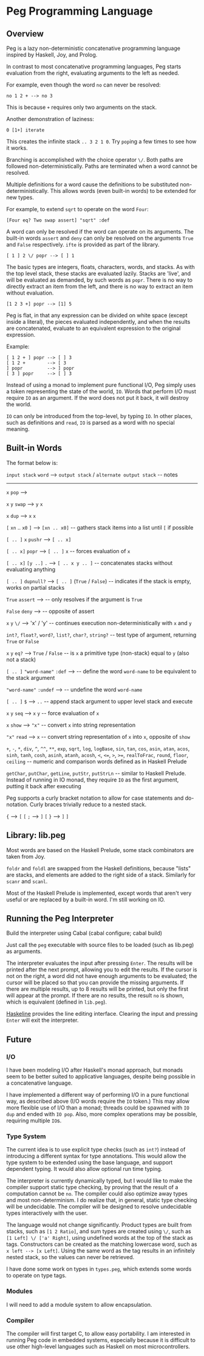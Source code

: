Peg Programming Language
========================

Overview
--------

Peg is a lazy non-deterministic concatenative programming language inspired by Haskell, Joy, and Prolog.

In contrast to most concatenative programming languages, Peg starts evaluation from the right, evaluating arguments to the left as needed.

For example, even though the word `no` can never be resolved:

    no 1 2 + --> no 3

This is because `+` requires only two arguments on the stack.

Another demonstration of laziness:

    0 [1+] iterate

This creates the infinite stack `.. 3 2 1 0`.  Try `pop`ing a few times to see how it works.

Branching is accomplished with the choice operator `\/`. Both paths are followed non-deterministically.  Paths are terminated when a word cannot be resolved.

Multiple definitions for a word cause the definitions to be substituted non-deterministically.  This allows words (even built-in words) to be extended for new types.

For example, to extend `sqrt` to operate on the word `Four`:

    [Four eq? Two swap assert] "sqrt" :def

A word can only be resolved if the word can operate on its arguments.  The built-in words `assert` and `deny` can only be resolved on the arguments `True` and `False` respectively.  `ifte` is provided as part of the library.

    [ 1 ] 2 \/ popr --> [ ] 1

The basic types are integers, floats, characters, words, and stacks.  As with the top level stack, these stacks are evaluated lazily.  Stacks are 'live', and will be evaluated as demanded, by such words as `popr`.  There is no way to directly extract an item from the left, and there is no way to extract an item without evaluation.

    [1 2 3 +] popr --> [1] 5

Peg is flat, in that any expression can be divided on white space (except inside a literal), the pieces evaluated independently, and when the results are concatenated, evaluate to an equivalent expression to the original expression.

Example:

    [ 1 2 + ] popr --> [ ] 3
    [ 1 2 +        --> [ 3
    ] popr         --> ] popr
    [ 3 ] popr     --> [ ] 3

Instead of using a monad to implement pure functional I/O, Peg simply uses a token representing the state of the world, `IO`.  Words that perform I/O must require `IO` as an argument.  If the word does not put it back, it will destroy the world.

`IO` can only be introduced from the top-level, by typing `IO`.  In other places, such as definitions and `read`, `IO` is parsed as a word with no special meaning.

Built-in Words
--------------

The format below is:

`input stack` `word` --> `output stack` \/ `alternate output stack` -- notes

--------------------------------

`x` `pop` --> 

`x` `y` `swap` --> `y` `x`

`x` `dup` --> `x` `x`

`[` `xn` .. `x0` `]` --> `[xn .. x0]` -- gathers stack items into a list until `[` if possible

`[ .. ]` `x` `pushr` --> `[ .. x]`

`[ .. x]` `popr` --> `[ .. ]` `x` -- forces evaluation of `x`

`[ .. x]` `[y ..]` `.` --> `[ .. x y .. ]` -- concatenates stacks without evaluating anything

`[ .. ]` `dupnull?` --> `[ .. ]` (`True` \/ `False`) -- indicates if the stack is empty, works on partial stacks

`True` `assert` --> -- only resolves if the argument is `True`

`False` `deny` --> -- opposite of assert

`x` `y` `\/` --> 'x' \/ 'y' -- continues execution non-deterministically with `x` and `y`

`int?`, `float?`, `word?`, `list?`, `char?`, `string?` -- test type of argument, returning `True` or `False`
 
`x` `y` `eq?` --> `True` \/ `False` -- is `x` a primitive type (non-stack) equal to `y` (also not a stack)

`[ .. ]` `"word-name"` `:def` --> -- define the word `word-name` to be equivalent to the stack argument

`"word-name"` `:undef` --> -- undefine the word `word-name`

`[ .. ]` `$` --> ` .. ` -- append stack argument to upper level stack and execute

`x` `y` `seq` --> `x` `y` -- force evaluation of `x`

`x` `show` --> `"x"` -- convert `x` into string representation

`"x"` `read` --> `x` -- convert string representation of `x` into `x`, opposite of `show`

`+`, `-`, `*`, `div`, `^`, `^^`, `**`, `exp`, `sqrt`, `log`, `logBase`, `sin`, `tan`, `cos`, `asin`, `atan`, `acos`, `sinh`, `tanh`, `cosh`, `asinh`, `atanh`, `acosh`, `<`, `<=`, `>`, `>=`, `realToFrac`, `round`, `floor`, `ceiling` -- numeric and comparison words defined as in Haskell Prelude

`getChar`, `putChar`, `getLine`, `putStr`, `putStrLn` -- similar to Haskell Prelude.  Instead of running in IO monad, they require `IO` as the first argument, putting it back after executing

Peg supports a curly bracket notation to allow for case statements and do-notation.  Curly braces trivially reduce to a nested stack.

`{` --> `[` `[`
`;` --> `]` `[`
`}` --> `]` `]`

Library: lib.peg
----------------

Most words are based on the Haskell Prelude, some stack combinators are taken from Joy.

`foldr` and `foldl` are swapped from the Haskell definitions, because "lists" are stacks, and elements are added to the right side of a stack.  Similarly for `scanr` and `scanl`.

Most of the Haskell Prelude is implemented, except words that aren't very useful or are replaced by a built-in word.  I'm still working on IO.

Running the Peg Interpreter
---------------------------

Build the interpreter using Cabal (cabal configure; cabal build)

Just call the `peg` executable with source files to be loaded (such as lib.peg) as arguments.

The interpreter evaluates the input after pressing `Enter`.  The results will be printed after the next prompt, allowing you to edit the results.  If the cursor is not on the right, a word did not have enough arguments to be evaluated; the cursor will be placed so that you can provide the missing arguments.  If there are multiple results, up to 8 results will be printed, but only the first will appear at the prompt.  If there are no results, the result `no` is shown, which is equivalent (defined in `lib.peg`).

[Haskeline](http://hackage.haskell.org/package/haskeline) provides the line editing interface.  Clearing the input and pressing `Enter` will exit the interpreter.

Future
------

### I/O

I have been modeling I/O after Haskell's monad approach, but monads seem to be better suited to applicative languages, despite being possible in a concatenative language.

I have implemented a different way of performing I/O in a pure functional way, as described above (I/O words require the `IO` token.)  This may allow more flexible use of I/O than a monad; threads could be spawned with `IO dup` and ended with `IO pop`.  Also, more complex operations may be possible, requiring multiple `IO`s.

### Type System

The current idea is to use explicit type checks (such as `int?`) instead of introducing a different syntax for type annotations.  This would allow the type system to be extended using the base language, and support dependent typing.  It would also allow optional run time typing.

The interpreter is currently dynamically typed, but I would like to make the compiler support static type checking, by proving that the result of a computation cannot be `no`.  The compiler could also optimize away types and most non-determinism.  I do realize that, in general, static type checking will be undecidable.  The compiler will be designed to resolve undecidable types interactively with the user.

The language would not change significantly.  Product types are built from stacks, such as `[1 2 Ratio]`, and sum types are created using `\/`, such as `[1 Left] \/ ['a' Right]`, using undefined words at the top of the stack as tags.  Constructors can be created as the matching lowercase word, such as `x left --> [x Left]`.  Using the same word as the tag results in an infinitely nested stack, so the values can never be retrieved.

I have done some work on types in `types.peg`, which extends some words to operate on type tags.

### Modules

I will need to add a module system to allow encapsulation.

### Compiler

The compiler will first target C, to allow easy portability.  I am interested in running Peg code in embedded systems, especially because it is difficult to use other high-level languages such as Haskell on most microcontrollers.
